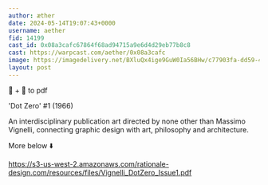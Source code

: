 ```yaml
---
author: æther
date: 2024-05-14T19:07:43+0000
username: aether
fid: 14199
cast_id: 0x08a3cafc67864f68ad94715a9e6d4d29eb77b8c8
cast: https://warpcast.com/aether/0x08a3cafc
image: https://imagedelivery.net/BXluQx4ige9GuW0Ia56BHw/c77903fa-dd59-4e70-ad46-dbd4cdd26700/original
layout: post
---
```

🧵  + 🔗  to pdf   
  
'Dot Zero' #1 (1966)  
  
An interdisciplinary publication art directed by none other than Massimo Vignelli, connecting graphic design with art, philosophy and architecture.  
  
More below ⬇️   
  
https://s3-us-west-2.amazonaws.com/rationale-design.com/resources/files/Vignelli_DotZero_Issue1.pdf  

<img src='https://imagedelivery.net/BXluQx4ige9GuW0Ia56BHw/c77903fa-dd59-4e70-ad46-dbd4cdd26700/original' alt='' referrerpolicy='no-referrer'/>